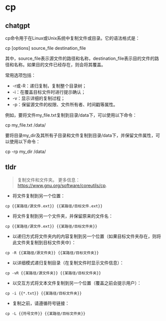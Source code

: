 # cp 
## chatgpt 
cp命令用于在Linux或Unix系统中复制文件或目录。它的语法格式是：

cp [options] source_file destination_file

其中，source_file表示源文件的路径和名称，destination_file表示目的文件的路径和名称。如果目的文件已经存在，则会将其覆盖。

常用选项包括：

- -r或-R：递归复制，复制整个目录树；
- -i：在覆盖目标文件时进行提示确认；
- -v：显示详细的复制过程；
- -p：保留源文件的权限、文件所有者、时间戳等属性。

例如，要将文件my_file.txt复制到目录/data下，可以使用以下命令：

cp my_file.txt /data/

要将目录my_dir及其所有子目录和文件复制到目录/data下，并保留文件属性，可以使用以下命令：

cp -rp my_dir /data/ 

## tldr 
 
> 复制文件和文件夹。
> 更多信息：<https://www.gnu.org/software/coreutils/cp>.

- 将文件复制到另一个位置：

`cp {{某路径/源文件.ext}} {{某路径/目标文件.ext}}`

- 将文件复制到另一个文件夹，并保留原来的文件名：

`cp {{某路径/源文件.ext}} {{某路径/目标文件夹}}`

- 以递归方式将文件夹内的内容复制到另一个位置（如果目标文件夹存在，则将此文件夹复制到目标文件夹中）：

`cp -R {{某路径/源文件夹}} {{某路径/目标文件夹}}`

- 以详细模式递归复制目录（在复制文件时显示文件信息）：

`cp -vR {{某路径/源文件夹}} {{某路径/目标文件夹}}`

- 以交互方式将文本文件复制到另一个位置（覆盖之前会提示用户）：

`cp -i {{*.txt}} {{某路径/目标文件夹}}`

- 复制之前，请遵循符号链接：

`cp -L {{符号文件}} {{某路径/目标文件夹}}`
